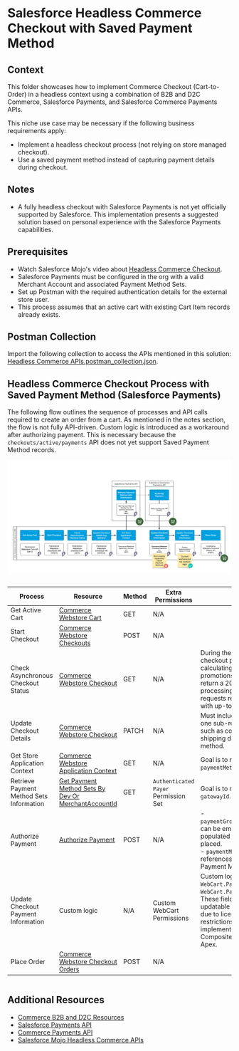 # Salesforce Headless Commerce Checkout with Saved Payment Method

## Context
This folder showcases how to implement Commerce Checkout (Cart-to-Order) in a headless context using a combination of B2B and D2C Commerce, Salesforce Payments, and Salesforce Commerce Payments APIs.

This niche use case may be necessary if the following business requirements apply:
- Implement a headless checkout process (not relying on store managed checkout).
- Use a saved payment method instead of capturing payment details during checkout.

## Notes
- A fully headless checkout with Salesforce Payments is not yet officially supported by Salesforce. This implementation presents a suggested solution based on personal experience with the Salesforce Payments capabilities.

## Prerequisites
- Watch Salesforce Mojo's video about [Headless Commerce Checkout](https://www.youtube.com/watch?v=fqJ0FyMTs04).
- Salesforce Payments must be configured in the org with a valid Merchant Account and associated Payment Method Sets.
- Set up Postman with the required authentication details for the external store user.
- This process assumes that an active cart with existing Cart Item records already exists.

## Postman Collection
Import the following collection to access the APIs mentioned in this solution: [Headless Commerce APIs.postman_collection.json](./assets/Headless%20Commerce%20APIs.postman_collection.json).

## Headless Commerce Checkout Process with Saved Payment Method (Salesforce Payments)

The following flow outlines the sequence of processes and API calls required to create an order from a cart. As mentioned in the notes section, the flow is not fully API-driven. Custom logic is introduced as a workaround after authorizing payment. This is necessary because the `checkouts/active/payments` API does not yet support Saved Payment Method records.

![Cart to Order Lifecycle Diagram](rsc/HeadlessCommerceCheckoutWithSavedPaymentMethod.png)

<div style="overflow-x:auto;">

| Process    | Resource | Method | Extra Permissions | Notes |
| -------- | -------- | ------- | -------- | ------- |
| Get Active Cart  | [Commerce Webstore Cart](https://developer.salesforce.com/docs/atlas.en-us.chatterapi.meta/chatterapi/connect_resources_commerce_webstore_cart.htm) | GET | N/A |  |
| Start Checkout  | [Commerce Webstore Checkouts](https://developer.salesforce.com/docs/atlas.en-us.chatterapi.meta/chatterapi/connect_resources_commerce_webstore_checkouts_start_checkout.htm) | POST  | N/A |  |
| Check Asynchronous Checkout Status | [Commerce Webstore Checkout](https://developer.salesforce.com/docs/atlas.en-us.chatterapi.meta/chatterapi/connect_resources_commerce_webstore_checkouts.htm) | GET  | N/A | During the asynchronous checkout process (e.g., calculating shipping, taxes, promotions), GET requests return a 202 status. When processing is complete, requests return a 200 status with up-to-date data. |
| Update Checkout Details | [Commerce Webstore Checkout](https://developer.salesforce.com/docs/atlas.en-us.chatterapi.meta/chatterapi/connect_resources_commerce_webstore_checkouts.htm) | PATCH  | N/A | Must include data for only one sub-resource per call, such as contact information, shipping details, or delivery method. |
| Get Store Application Context | [Commerce Webstore Application Context](https://developer.salesforce.com/docs/atlas.en-us.chatterapi.meta/chatterapi/connect_resources_commerce_webstore_application_context.htm) | GET  | N/A | Goal is to retrieve the `paymentMethodSetDevName`. |
| Retrieve Payment Method Sets Information | [Get Payment Method Sets By Dev Or MerchantAccountId](https://developer.salesforce.com/docs/commerce/salesforce-commerce/references/comm-payments-ref?meta=getPaymentMethodSetsByDevOrMerchantAccountId) | GET  | `Authenticated Payer` Permission Set | Goal is to retrieve the `gatewayId`. |
| Authorize Payment | [Authorize Payment](https://developer.salesforce.com/docs/commerce/salesforce-commerce/references/comm-ccs-payments-ref?meta=authorizePayment) | POST  | N/A | - `paymentGroup.sourceObjectId` can be empty, as it will be populated after the order is placed. <br> - `paymentMethod.id` references the Saved Payment Method ID. |
| Update Checkout Payment Information | Custom logic | N/A  | Custom WebCart Permissions | Custom logic updates `WebCart.PaymentMethodId` and `WebCart.PaymentGroupId`. These fields may not be updatable by external users due to license/sharing restrictions. Options for implementation include Composite API, Flows, or Apex. |
| Place Order | [Commerce Webstore Checkout Orders](https://developer.salesforce.com/docs/atlas.en-us.chatterapi.meta/chatterapi/connect_resources_commerce_webstore_checkouts_place_order.htm) | POST | N/A |  |

</div>

## Additional Resources
- [Commerce B2B and D2C Resources](https://developer.salesforce.com/docs/atlas.en-us.chatterapi.meta/chatterapi/connect_resources_commerce.htm)
- [Salesforce Payments API](https://developer.salesforce.com/docs/commerce/salesforce-commerce/references/comm-payments-ref?meta=Summary)
- [Commerce Payments API](https://developer.salesforce.com/docs/commerce/salesforce-commerce/references/comm-ccs-payments-ref?meta=Summary)
- [Salesforce Mojo Headless Commerce APIs](https://github.com/shane-saltbox/Salesforce-Mojo/tree/main/Headless%20Commerce%20API's)
